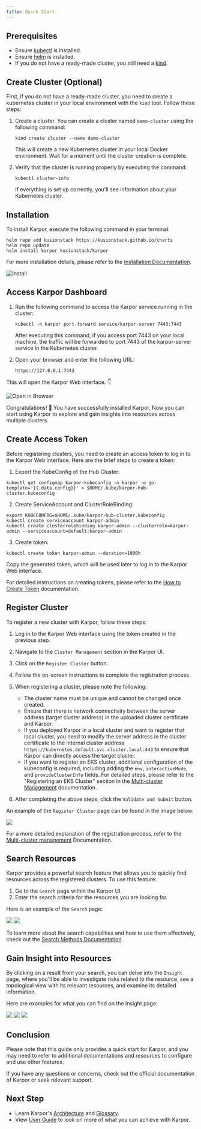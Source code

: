 ```yaml
---
title: Quick Start
---
```

## Prerequisites

* Ensure [kubectl](https://kubernetes.io/docs/tasks/tools/) is installed.
* Ensure [helm](https://helm.sh/docs/intro/install/) is installed.
* If you do not have a ready-made cluster, you still need a [kind](https://kind.sigs.k8s.io/docs/user/quick-start/#installation/).

## Create Cluster (Optional)

First, if you do not have a ready-made cluster, you need to create a kubernetes cluster in your local environment with the `kind` tool. Follow these steps:

1. Create a cluster. You can create a cluster named `demo-cluster` using the following command:
   ```shell
   kind create cluster --name demo-cluster
   ```

   This will create a new Kubernetes cluster in your local Docker environment. Wait for a moment until the cluster creation is complete.
2. Verify that the cluster is running properly by executing the command:
   ```shell
   kubectl cluster-info
   ```

   If everything is set up correctly, you'll see information about your Kubernetes cluster.

## Installation

To install Karpor, execute the following command in your terminal:

```shell
helm repo add kusionstack https://kusionstack.github.io/charts
helm repo update
helm install karpor kusionstack/karpor
```

For more installation details, please refer to the [Installation Documentation](2-installation.md).

![Install](./assets/2-installation/install.gif)

## Access Karpor Dashboard

1. Run the following command to access the Karpor service running in the cluster:
   ```shell
   kubectl -n karpor port-forward service/karpor-server 7443:7443
   ```

   After executing this command, if you access port 7443 on your local machine, the traffic will be forwarded to port 7443 of the karpor-server service in the Kubernetes cluster.
2. Open your browser and enter the following URL:
   ```shell
   https://127.0.0.1:7443 
   ```

This will open the Karpor Web interface. 👇

![Open in Browser](./assets/2-installation/open-in-browser.gif)

Congratulations! 🎉 You have successfully installed Karpor. Now you can start using Karpor to explore and gain insights into resources across multiple clusters.

## Create Access Token

Before registering clusters, you need to create an access token to log in to the Karpor Web interface. Here are the brief steps to create a token:

1. Export the KubeConfig of the Hub Cluster:

```shell
kubectl get configmap karpor-kubeconfig -n karpor -o go-template='{{.data.config}}' > $HOME/.kube/karpor-hub-cluster.kubeconfig
```

2. Create ServiceAccount and ClusterRoleBinding:

```shell
export KUBECONFIG=$HOME/.kube/karpor-hub-cluster.kubeconfig
kubectl create serviceaccount karpor-admin
kubectl create clusterrolebinding karpor-admin --clusterrole=karpor-admin --serviceaccount=default:karpor-admin
```

3. Create token:

```shell
kubectl create token karpor-admin --duration=1000h
```

Copy the generated token, which will be used later to log in to the Karpor Web interface.

For detailed instructions on creating tokens, please refer to the [How to Create Token](../3-user-guide/1-how-to-create-token.md) documentation.

## Register Cluster

To register a new cluster with Karpor, follow these steps:

1. Log in to the Karpor Web interface using the token created in the previous step.
2. Navigate to the `Cluster Management` section in the Karpor UI.
3. Click on the `Register Cluster` button.
4. Follow the on-screen instructions to complete the registration process.

5. When registering a cluster, please note the following:

   - The cluster name must be unique and cannot be changed once created.
   - Ensure that there is network connectivity between the server address (target cluster address) in the uploaded cluster certificate and Karpor.
   - If you deployed Karpor in a local cluster and want to register that local cluster, you need to modify the server address in the cluster certificate to the internal cluster address `https://kubernetes.default.svc.cluster.local:443` to ensure that Karpor can directly access the target cluster.
   - If you want to register an EKS cluster, additional configuration of the kubeconfig is required, including adding the `env`, `interactiveMode`, and `provideClusterInfo` fields. For detailed steps, please refer to the "Registering an EKS Cluster" section in the [Multi-cluster Management](../3-user-guide/2-multi-cluster-management.md) documentation.

6. After completing the above steps, click the `Validate and Submit` button.

An example of the `Register Cluster` page can be found in the image below:

![](/karpor/assets/cluster-mng/cluster-mng-register-new-cluster.png)

For a more detailed explanation of the registration process, refer to the [Multi-cluster management](../3-user-guide/2-multi-cluster-management.md) Documentation.

## Search Resources

Karpor provides a powerful search feature that allows you to quickly find resources across the registered clusters. To use this feature:

1. Go to the `Search` page within the Karpor UI.
2. Enter the search criteria for the resources you are looking for.

Here is an example of the `Search` page:

![](/karpor/assets/search/search-auto-complete.png)
![](/karpor/assets/search/search-result.png)

To learn more about the search capabilities and how to use them effectively, check out the [Search Methods Documentation](../5-references/3-search-methods.md).

## Gain Insight into Resources

By clicking on a result from your search, you can delve into the `Insight` page, where you'll be able to investigate risks related to the resource, see a topological view with its relevant resources, and examine its detailed information.

Here are examples for what you can find on the Insight page:

![](/karpor/assets/insight/insight-home.png)
![](/karpor/assets/insight/insight-single-issue.png)
![](/karpor/assets/insight/insight-topology.png)

## Conclusion

Please note that this guide only provides a quick start for Karpor, and you may need to refer to additional documentations and resources to configure and use other features.

If you have any questions or concerns, check out the official documentation of Karpor or seek relevant support.

## Next Step

- Learn Karpor's [Architecture](../concepts/architecture) and [Glossary](../concepts/glossary).
- View [User Guide](../user-guide/multi-cluster-management) to look on more of what you can achieve with Karpor.
